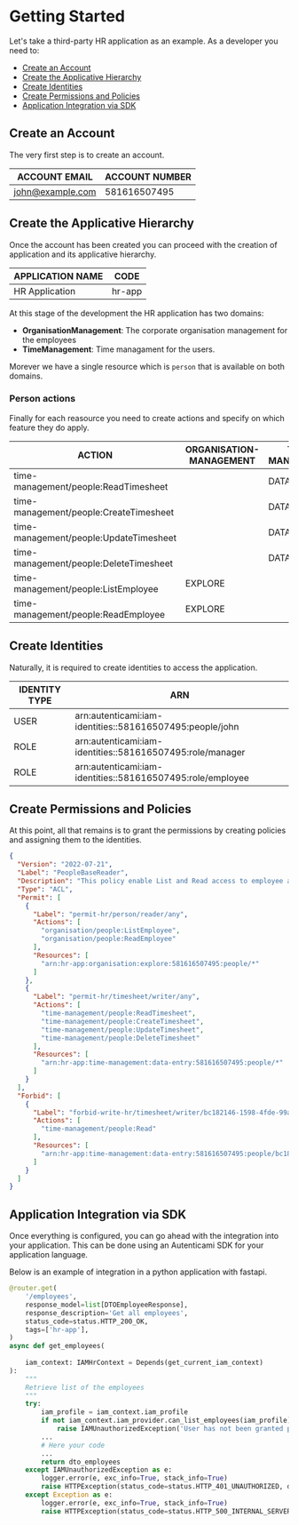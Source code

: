 # Getting Started

Let's take a third-party HR application as an example. As a developer you need to:

- [Create an Account](#create-an-account)
- [Create the Applicative Hierarchy](#create-the-applicative-hierarchy)
- [Create Identities](#create-identities)
- [Create Permissions and Policies](#create-permissions-and-policies)
- [Application Integration via SDK](#application-integration-via-sdk)

## Create an Account

The very first step is to create an account.

| ACCOUNT EMAIL    | ACCOUNT NUMBER |
|------------------|----------------|
| john@example.com | 581616507495   |

## Create the Applicative Hierarchy

Once the account has been created you can proceed with the creation of application and its applicative hierarchy.

| APPLICATION NAME | CODE   |
|------------------|--------|
| HR Application   | hr-app |

At this stage of the development the HR application has two domains:

- **OrganisationManagement**: The corporate organisation management for the employees
- **TimeManagement**: Time managament for the users.

Morever we have a single resource which is `person` that is available on both domains.

### Person actions

Finally for each reasource you need to create actions and specify on which feature they do apply.

| ACTION                                 | ORGANISATION-MANAGEMENT | TIME-MANAGEMENT         |
|----------------------------------------|-------------------------|-------------------------|
| time-management/people:ReadTimesheet   |                         | DATA-ENTRY              |
| time-management/people:CreateTimesheet |                         | DATA-ENTRY              |
| time-management/people:UpdateTimesheet |                         | DATA-ENTRY              |
| time-management/people:DeleteTimesheet |                         | DATA-ENTRY              |
| time-management/people:ListEmployee    | EXPLORE                 |                         |
| time-management/people:ReadEmployee    | EXPLORE                 |                         |

## Create Identities

Naturally, it is required to create identities to access the application.

| IDENTITY TYPE | ARN                                                         |
|---------------|-------------------------------------------------------------|
| USER          | arn:autenticami:iam-identities::581616507495:people/john    |
| ROLE          | arn:autenticami:iam-identities::581616507495:role/manager   |
| ROLE          | arn:autenticami:iam-identities::581616507495:role/employee  |

## Create Permissions and Policies

At this point, all that remains is to grant the permissions by creating policies and assigning them to the identities.

```json linenums="1"
{
  "Version": "2022-07-21",
  "Label": "PeopleBaseReader",
  "Description": "This policy enable List and Read access to employee and timesheet of the domain people.",
  "Type": "ACL",
  "Permit": [
    {
      "Label": "permit-hr/person/reader/any",
      "Actions": [
        "organisation/people:ListEmployee",
        "organisation/people:ReadEmployee"
      ],
      "Resources": [
        "arn:hr-app:organisation:explore:581616507495:people/*"
      ]
    },
    {
      "Label": "permit-hr/timesheet/writer/any",
      "Actions": [
        "time-management/people:ReadTimesheet",
        "time-management/people:CreateTimesheet",
        "time-management/people:UpdateTimesheet",
        "time-management/people:DeleteTimesheet"
      ],
      "Resources": [
        "arn:hr-app:time-management:data-entry:581616507495:people/*"
      ]
    }
  ],
  "Forbid": [
    {
      "Label": "forbid-write-hr/timesheet/writer/bc182146-1598-4fde-99aa-b2d4d08bc1e2",
      "Actions": [
        "time-management/people:Read"
      ],
      "Resources": [
        "arn:hr-app:time-management:data-entry:581616507495:people/bc182146-1598-4fde-99aa-b2d4d08bc1e2"
      ]
    }
  ]
}
```

## Application Integration via SDK

Once everything is configured, you can go ahead with the integration into your application.
This can be done using an Autenticami SDK for your application language.

Below is an example of integration in a python application with fastapi.

``` py linenums="1" hl_lines="17 18"
@router.get(
    '/employees',
    response_model=list[DTOEmployeeResponse],
    response_description='Get all employees',
    status_code=status.HTTP_200_OK,
    tags=['hr-app'],
)
async def get_employees(
   
    iam_context: IAMHrContext = Depends(get_current_iam_context)
):
    """
    Retrieve list of the employees
    """
    try:
        iam_profile = iam_context.iam_profile
        if not iam_context.iam_provider.can_list_employees(iam_profile):
            raise IAMUnauthorizedException('User has not been granted permissions to list employees')
        ...
        # Here your code
        ...
        return dto_employees
    except IAMUnauthorizedException as e:
        logger.error(e, exc_info=True, stack_info=True)
        raise HTTPException(status_code=status.HTTP_401_UNAUTHORIZED, detail=e.args[0])
    except Exception as e:
        logger.error(e, exc_info=True, stack_info=True)
        raise HTTPException(status_code=status.HTTP_500_INTERNAL_SERVER_ERROR, detail='Internal Server Error')
```

